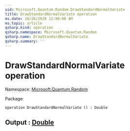 ```yaml
---
uid: Microsoft.Quantum.Random.DrawStandardNormalVariate
title: DrawStandardNormalVariate operation
ms.date: 10/26/2020 12:00:00 AM
ms.topic: article
qsharp.kind: operation
qsharp.namespace: Microsoft.Quantum.Random
qsharp.name: DrawStandardNormalVariate
qsharp.summary: ''
---
```


# DrawStandardNormalVariate operation

Namespace: [Microsoft.Quantum.Random](xref:Microsoft.Quantum.Random)

Package: [](https://nuget.org/packages/)




```qsharp
operation DrawStandardNormalVariate () : Double
```


## Output : [Double](xref:microsoft.quantum.lang-ref.double)

